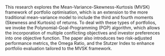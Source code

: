This research explores the Mean-Variance-Skewness-Kurtosis (MVSK) framework of portfolio optimisation, which is an extension to the more traditional mean-variance model to include the third and fourth moments (Skewness and Kurtosis) of returns. To deal with these types of portfolios, we invoke the Polynomial-Goal-Programming (PGP) algorithm, which allows the incorporation of multiple conflicting objectives and investor preferences into one objective function. The paper also introduces two risk-adjusted performance metrics, the Omega Ratio, and the Stutzer Index to enhance portfolio evaluation tailored to the MVSK framework.
